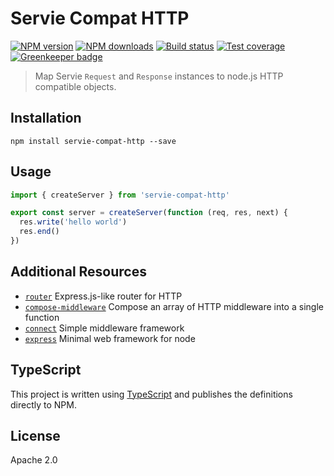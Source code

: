 # Servie Compat HTTP

[![NPM version](https://img.shields.io/npm/v/servie-compat-http.svg?style=flat)](https://npmjs.org/package/servie-compat-http)
[![NPM downloads](https://img.shields.io/npm/dm/servie-compat-http.svg?style=flat)](https://npmjs.org/package/servie-compat-http)
[![Build status](https://img.shields.io/travis/serviejs/servie-compat-http.svg?style=flat)](https://travis-ci.org/serviejs/servie-compat-http)
[![Test coverage](https://img.shields.io/coveralls/serviejs/servie-compat-http.svg?style=flat)](https://coveralls.io/r/serviejs/servie-compat-http?branch=master)
[![Greenkeeper badge](https://badges.greenkeeper.io/serviejs/servie-compat-http.svg)](https://greenkeeper.io/)

> Map Servie `Request` and `Response` instances to node.js HTTP compatible objects.

## Installation

```
npm install servie-compat-http --save
```

## Usage

```ts
import { createServer } from 'servie-compat-http'

export const server = createServer(function (req, res, next) {
  res.write('hello world')
  res.end()
})
```

## Additional Resources

* [`router`](https://github.com/pillarjs/router) Express.js-like router for HTTP
* [`compose-middleware`](https://github.com/blakeembrey/compose-middleware) Compose an array of HTTP middleware into a single function
* [`connect`](https://github.com/senchalabs/connect) Simple middleware framework
* [`express`](https://github.com/expressjs/express) Minimal web framework for node

## TypeScript

This project is written using [TypeScript](https://github.com/Microsoft/TypeScript) and publishes the definitions directly to NPM.

## License

Apache 2.0
